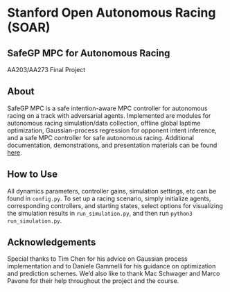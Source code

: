 # Stanford Open Autonomous Racing (SOAR)
## SafeGP MPC for Autonomous Racing
AA203/AA273 Final Project

## About
SafeGP MPC is a safe intention-aware MPC controller for autonomous racing on a track with adversarial agents. Implemented are modules for autonomous racing simulation/data collection, offline global laptime optimization, Gaussian-process regression for opponent intent inference, and a safe MPC controller for safe autonomous racing. Additional documentation, demonstrations, and presentation materials can be found [here](https://drive.google.com/drive/folders/1O63d1-YUX6T9cePRiIDy8zhiHLa1naHj?usp=sharing).

## How to Use
All dynamics parameters, controller gains, simulation settings, etc can be found in `config.py`. To set up a racing scenario, simply initialize agents, corresponding controllers, and starting states, select options for visualizing the simulation results in `run_simulation.py`, and then run `python3 run_simulation.py`. 

## Acknowledgements
Special thanks to Tim Chen for his advice on Gaussian process implementation and to Daniele Gammelli for his guidance on optimization and prediction schemes. We’d also like to thank Mac Schwager and Marco Pavone for their help throughout the project and the course.
